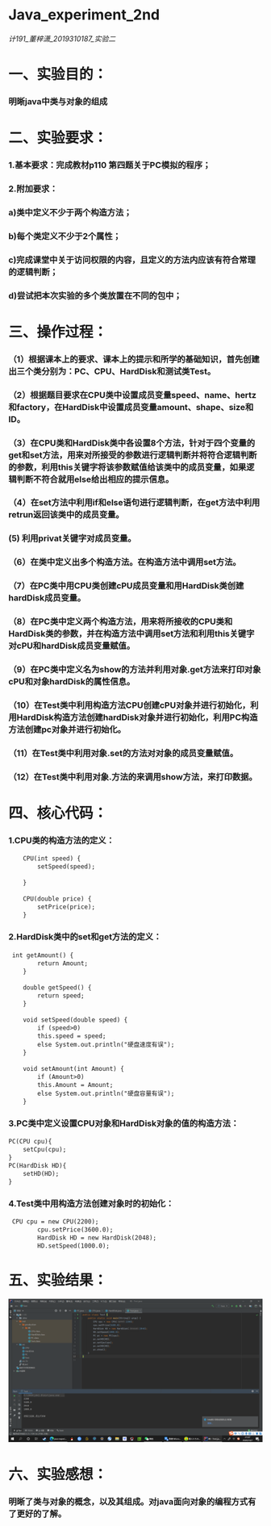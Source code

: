 # Java_experiment_2nd
######  计191_董梓潇_2019310187_实验二
# 一、实验目的：
### 明晰java中类与对象的组成
# 二、实验要求：
### 1.基本要求：完成教材p110 第四题关于PC模拟的程序；
### 2.附加要求：
### a)类中定义不少于两个构造方法；
### b)每个类定义不少于2个属性；
### c)完成课堂中关于访问权限的内容，且定义的方法内应该有符合常理的逻辑判断；
### d)尝试把本次实验的多个类放置在不同的包中；
# 三、操作过程：
### （1）根据课本上的要求、课本上的提示和所学的基础知识，首先创建出三个类分别为：PC、CPU、HardDisk和测试类Test。
### （2）根据题目要求在CPU类中设置成员变量speed、name、hertz和factory，在HardDisk中设置成员变量amount、shape、size和ID。
### （3）在CPU类和HardDisk类中各设置8个方法，针对于四个变量的get和set方法，用来对所接受的参数进行逻辑判断并将符合逻辑判断的参数，利用this关键字将该参数赋值给该类中的成员变量，如果逻辑判断不符合就用else给出相应的提示信息。
### （4）在set方法中利用if和else语句进行逻辑判断，在get方法中利用retrun返回该类中的成员变量。
###  (5) 利用privat关键字对成员变量。
### （6）在类中定义出多个构造方法。在构造方法中调用set方法。
### （7）在PC类中用CPU类创建cPU成员变量和用HardDisk类创建hardDisk成员变量。
### （8）在PC类中定义两个构造方法，用来将所接收的CPU类和HardDisk类的参数，并在构造方法中调用set方法和利用this关键字对cPU和hardDisk成员变量赋值。
### （9）在PC类中定义名为show的方法并利用对象.get方法来打印对象cPU和对象hardDisk的属性信息。
### （10）在Test类中利用构造方法CPU创建cPU对象并进行初始化，利用HardDisk构造方法创建hardDisk对象并进行初始化，利用PC构造方法创建pc对象并进行初始化。
### （11）在Test类中利用对象.set的方法对对象的成员变量赋值。
### （12）在Test类中利用对象.方法的来调用show方法，来打印数据。
# 四、核心代码：
### 1.CPU类的构造方法的定义：
```
    CPU(int speed) {
        setSpeed(speed);

    }

    CPU(double price) {
        setPrice(price);
    }
```
### 2.HardDisk类中的set和get方法的定义：
```
 int getAmount() {
        return Amount;
    }

    double getSpeed() {
        return speed;
    }

    void setSpeed(double speed) {
        if (speed>0)
        this.speed = speed;
        else System.out.println("硬盘速度有误");
    }

    void setAmount(int Amount) {
        if (Amount>0)
        this.Amount = Amount;
        else System.out.println("硬盘容量有误");
    }

```
### 3.PC类中定义设置CPU对象和HardDisk对象的值的构造方法：
```
PC(CPU cpu){
    setCpu(cpu);
}
PC(HardDisk HD){
    setHD(HD);
}
```
### 4.Test类中用构造方法创建对象时的初始化：
```
 CPU cpu = new CPU(2200);
        cpu.setPrice(3600.0);
        HardDisk HD = new HardDisk(2048);
        HD.setSpeed(1000.0);
```
# 五、实验结果：
![实验结果截图](https://github.com/TAP-APIA/java-experience-1st/blob/main/e1e3f31f6955d5397def11202624a4d.png)
# 六、实验感想：
### 明晰了类与对象的概念，以及其组成。对java面向对象的编程方式有了更好的了解。
